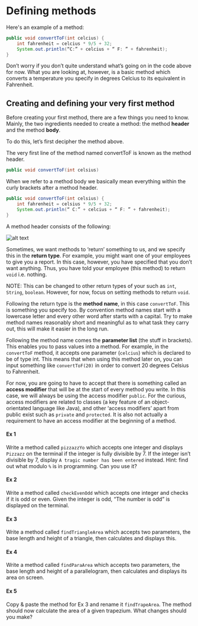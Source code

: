 Defining methods
===

Here's an example of a method:

```java
public void convertToF(int celcius) {
	int fahrenheit = celcius * 9/5 + 32;
	System.out.println(“C:” + celcius + “ F: ” + fahrenheit);
}
```
	
Don’t worry if you don’t quite understand what’s going on in the code above for now. What you are looking at, however, is a basic method which converts a temperature you specify in degrees Celcius to its equivalent in Fahrenheit.  

## Creating and defining your very first method

Before creating your first method, there are a few things you need to know. Mainly, the two ingredients needed to create a method: the method **header** and the method **body**.

To do this, let’s first decipher the method above.

The very first line of the method named convertToF is known as the method header.

```java
public void convertToF(int celsius)
```

When we refer to a method body we basically mean everything within the curly brackets after a method header.

```java
public void convertToF(int celsius) {
	int fahrenheit = celsius * 9/5 + 32;
	System.out.println(“ C:” + celcius + “ F: ” + fahrenheit);
}
```

A method header consists of the following:

![alt text](https://raw.githubusercontent.com/DChester13/cadmus/master/src/Images/method_header.png "method header")

Sometimes, we want methods to ‘return’ something to us, and we specify this in the **return type**. For example, you might want one of your employees to give you a report. In this case, however, you have specified that you don’t want anything. Thus, you have told your employee (this method) to return `void` i.e. nothing. 

NOTE: This can be changed to other return types of your such as `int`, `String`, `boolean`. However, for now, focus on setting methods to return `void`. 

Following the return type is the **method name**, in this case `convertToF`. This is something you specify too. By convention method names start with a lowercase letter and every other word after starts with a capital. Try to make method names reasonably short and meaningful as to what task they carry out, this will make it easier in the long run.

Following the method name comes the **parameter list** (the stuff in brackets). This enables you to pass values into a method. For example, in the `convertToF` method, it accepts one parameter (`celcius`) which is declared to be of type int.
This means that when using this method later on, you can input something like `convertToF(20)` in order to convert 20 degrees Celsius to Fahrenheit.

For now, you are going to have to accept that there is something called an **access modifier** that will be at the start of every method you write. In this case, we will always be using the access modifier `public`. For the curious, access modifiers are related to classes (a key feature of an object-orientated language like Java), and other ‘access modifiers’ apart from public exist such as `private` and `protected`. It is also not actually a requirement to have an access modifier at the beginning of a method. 

#### Ex 1
Write a method called `pizzazzYo` which accepts one integer and displays `Pizzazz` on the terminal if the integer is fully divisible by 7. If the integer isn’t divisible by 7, display `A tragic number has been entered` instead.
Hint: find out what modulo `%` is in programming. Can you use it?

#### Ex 2
Write a method called `checkEvenOdd` which accepts one integer and checks if it is odd or even. Given the integer is odd, “The number is odd” is displayed on the terminal. 

#### Ex 3
Write a method called `findTriangleArea` which accepts two parameters, the base length and height of a triangle, then calculates and displays this.

#### Ex 4
Write a method called `findParaArea` which accepts two parameters, the base length and height of a parallelogram, then calculates and displays its area on screen.

#### Ex 5
Copy & paste the method for Ex 3 and rename it `findTrapeArea`. The method should now calculate the area of a given trapezium. What changes should you make?
